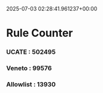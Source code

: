 2025-07-03 02:28:41.961237+00:00
# Rule Counter 
 ### UCATE : 502495

 ### Veneto : 99576

 ### Allowlist : 13930